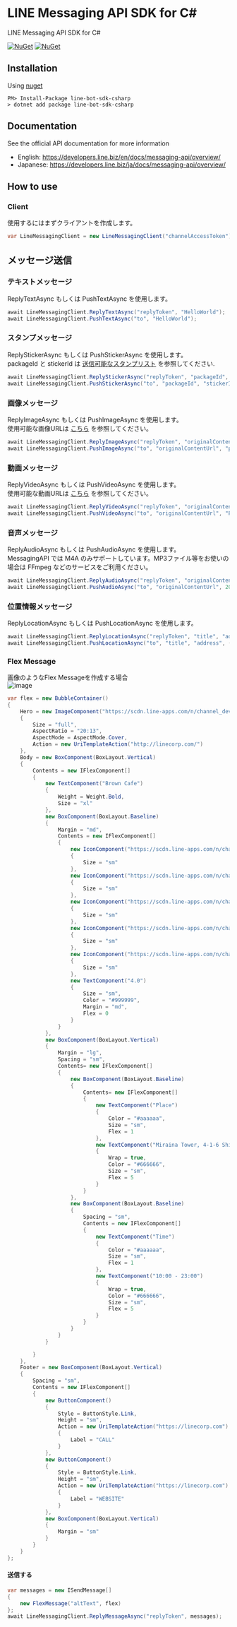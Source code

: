 # LINE Messaging API SDK for C#
LINE Messaging API SDK for C#

[![NuGet](https://img.shields.io/nuget/v/line-bot-sdk-csharp.svg)](https://www.nuget.org/packages/line-bot-sdk-csharp/)
[![NuGet](https://img.shields.io/nuget/dt/line-bot-sdk-csharp.svg)](https://www.nuget.org/packages/line-bot-sdk-csharp/)  

## Installation
Using [nuget](https://www.nuget.org/packages/line-bot-sdk-csharp/)
```
PM> Install-Package line-bot-sdk-csharp
> dotnet add package line-bot-sdk-csharp
```
## Documentation
See the official API documentation for more information
- English: https://developers.line.biz/en/docs/messaging-api/overview/
- Japanese: https://developers.line.biz/ja/docs/messaging-api/overview/

## How to use

### Client
使用するにはまずクライアントを作成します。
```cs
var LineMessagingClient = new LineMessagingClient("channelAccessToken");
```

## メッセージ送信
### テキストメッセージ
ReplyTextAsync もしくは PushTextAsync を使用します。
```cs
await LineMessagingClient.ReplyTextAsync("replyToken", "HelloWorld");
await LineMessagingClient.PushTextAsync("to", "HelloWorld");
```

### スタンプメッセージ
ReplyStickerAsync もしくは PushStickerAsync を使用します。  
packageId と stickerId は [送信可能なスタンプリスト](https://developers.line.biz/ja/docs/messaging-api/sticker-list/) を参照してください.
```cs
await LineMessagingClient.ReplyStickerAsync("replyToken", "packageId", "stickerId");
await LineMessagingClient.PushStickerAsync("to", "packageId", "stickerId");
```

### 画像メッセージ
ReplyImageAsync もしくは PushImageAsync を使用します。  
使用可能な画像URLは [こちら](https://developers.line.biz/ja/reference/messaging-api/#image-message) を参照してください。
```cs
await LineMessagingClient.ReplyImageAsync("replyToken", "originalContentUrl", "previewImageUrl");
await LineMessagingClient.PushImageAsync("to", "originalContentUrl", "previewImageUrl");
```

### 動画メッセージ
ReplyVideoAsync もしくは PushVideoAsync を使用します。  
使用可能な動画URLは [こちら](https://developers.line.biz/ja/reference/messaging-api/#video-message) を参照してください。
```cs
await LineMessagingClient.ReplyVideoAsync("replyToken", "originalContentUrl", "PreviewImageUrl");
await LineMessagingClient.PushVideoAsync("to", "originalContentUrl", "PreviewImageUrl");
```

### 音声メッセージ
ReplyAudioAsync もしくは PushAudioAsync を使用します。  
MessagingAPI では M4A のみサポートしています。MP3ファイル等をお使いの場合は FFmpeg などのサービスをご利用ください。
```cs
await LineMessagingClient.ReplyAudioAsync("replyToken", "originalContentUrl", 2000);
await LineMessagingClient.PushAudioAsync("to", "originalContentUrl", 2000);
```

### 位置情報メッセージ
ReplyLocationAsync もしくは PushLocationAsync を使用します。
```cs
await LineMessagingClient.ReplyLocationAsync("replyToken", "title", "address", (decimal)35.687574, (decimal)139.72922);
await LineMessagingClient.PushLocationAsync("to", "title", "address", (decimal)35.687574, (decimal)139.72922);
```



### Flex Message
画像のようなFlex Messageを作成する場合  
![image](https://user-images.githubusercontent.com/41769991/160522785-4a3593b2-a3b1-4712-86a3-cabb79d109cf.png)
```cs
var flex = new BubbleContainer()
{
    Hero = new ImageComponent("https://scdn.line-apps.com/n/channel_devcenter/img/fx/01_1_cafe.png")
    {
        Size = "full",
        AspectRatio = "20:13",
        AspectMode = AspectMode.Cover,
        Action = new UriTemplateAction("http://linecorp.com/")
    },
    Body = new BoxComponent(BoxLayout.Vertical)
    {
        Contents = new IFlexComponent[]
        {
            new TextComponent("Brown Cafe")
            {
                Weight = Weight.Bold,
                Size = "xl"
            },
            new BoxComponent(BoxLayout.Baseline)
            {
                Margin = "md",
                Contents = new IFlexComponent[]
                {
                    new IconComponent("https://scdn.line-apps.com/n/channel_devcenter/img/fx/review_gold_star_28.png")
                    {
                        Size = "sm"
                    },
                    new IconComponent("https://scdn.line-apps.com/n/channel_devcenter/img/fx/review_gold_star_28.png")
                    {
                        Size = "sm"
                    },
                    new IconComponent("https://scdn.line-apps.com/n/channel_devcenter/img/fx/review_gold_star_28.png")
                    {
                        Size = "sm"
                    },
                    new IconComponent("https://scdn.line-apps.com/n/channel_devcenter/img/fx/review_gold_star_28.png")
                    {
                        Size = "sm"
                    },
                    new IconComponent("https://scdn.line-apps.com/n/channel_devcenter/img/fx/review_gray_star_28.png")
                    {
                        Size = "sm"
                    },
                    new TextComponent("4.0")
                    {
                        Size = "sm",
                        Color = "#999999",
                        Margin = "md",
                        Flex = 0
                    }
                }
            },
            new BoxComponent(BoxLayout.Vertical)
            {
                Margin = "lg",
                Spacing = "sm",
                Contents= new IFlexComponent[]
                {
                    new BoxComponent(BoxLayout.Baseline)
                    {
                        Contents= new IFlexComponent[]
                        {
                            new TextComponent("Place")
                            {
                                Color = "#aaaaaa",
                                Size = "sm",
                                Flex = 1
                            },
                            new TextComponent("Miraina Tower, 4-1-6 Shinjuku, Tokyo")
                            {
                                Wrap = true,
                                Color = "#666666",
                                Size = "sm",
                                Flex = 5
                            }
                        }
                    },
                    new BoxComponent(BoxLayout.Baseline)
                    {
                        Spacing = "sm",
                        Contents = new IFlexComponent[]
                        {
                            new TextComponent("Time")
                            {
                                Color = "#aaaaaa",
                                Size = "sm",
                                Flex = 1
                            },
                            new TextComponent("10:00 - 23:00")
                            {
                                Wrap = true,
                                Color = "#666666",
                                Size = "sm",
                                Flex = 5
                            }
                        }
                    }
                }
            }

        }
    },
    Footer = new BoxComponent(BoxLayout.Vertical)
    {
        Spacing = "sm",
        Contents = new IFlexComponent[]
        {
            new ButtonComponent()
            {
                Style = ButtonStyle.Link,
                Height = "sm",
                Action = new UriTemplateAction("https://linecorp.com")
                {
                    Label = "CALL"
                }
            },
            new ButtonComponent()
            {
                Style = ButtonStyle.Link,
                Height = "sm",
                Action = new UriTemplateAction("https://linecorp.com")
                {
                    Label = "WEBSITE"
                }
            },
            new BoxComponent(BoxLayout.Vertical)
            {
                Margin = "sm"
            }
        }
    }
};
```
#### 送信する
```cs
var messages = new ISendMessage[]
{
    new FlexMessage("altText", flex)
};
await LineMessagingClient.ReplyMessageAsync("replyToken", messages);
```
